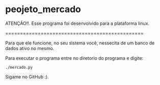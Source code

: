 # peojeto_mercado

ATENÇÃO!!. Esse programa foi desenvolvido para a plataforma linux.

===============================================

Para que ele funcione,  no seu sistema você,
nessecita de um banco de dados ativo no mesmo.

Para executar o programa entre no diretorio do programa e digite:

	./mercado.py

Sigame no GitHub :).